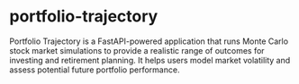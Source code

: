 # portfolio-trajectory
Portfolio Trajectory is a FastAPI-powered application that runs Monte Carlo stock market simulations to provide a realistic range of outcomes for investing and retirement planning. It helps users model market volatility and assess potential future portfolio performance.
